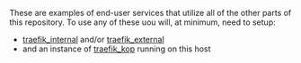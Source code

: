 These are examples of end-user services that utilize all of the other parts of this repository. To use any of these uou will, at minimum, need to setup:

* [traefik_internal](/traefik_internal/) and/or [traefik_external](/traefik_external/)
* and an instance of [traefik_kop](/traefik_kop/) running on this host